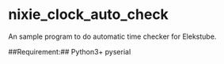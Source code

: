 # nixie_clock_auto_check

An sample program to do automatic time checker for Elekstube.

##Requirement:##
Python3+
pyserial
